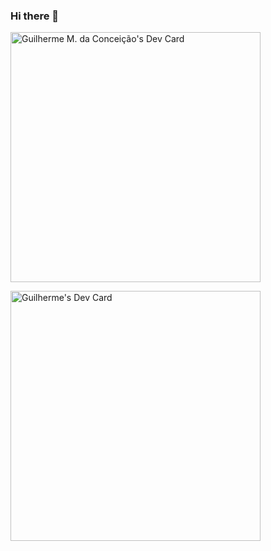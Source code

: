 ### Hi there 👋

<a href="https://app.daily.dev/guiconceicao"><img src="https://api.daily.dev/devcards/1451c5a2621d4e899132a2c9cb1cb334.png?r=jzu" width="400" alt="Guilherme M. da Conceição's Dev Card"/></a>

<a href="https://app.daily.dev/DailyDevTips"><img src="https://github.com/guiconceicao/guiconceicao/blob/master/devcard.svg" width="400" alt="Guilherme's Dev Card"/></a>
